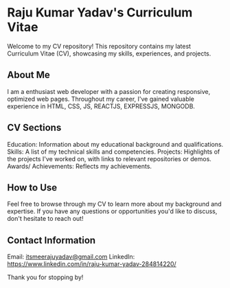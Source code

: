 # Raju Kumar Yadav's Curriculum Vitae
Welcome to my CV repository! This repository contains my latest Curriculum Vitae (CV), showcasing my skills, experiences, and projects.

## About Me
I am a enthusiast web developer with a passion for creating responsive, optimized web pages. Throughout my career, I've gained valuable experience in HTML, CSS, JS, REACTJS, EXPRESSJS, MONGODB.

## CV Sections
Education: Information about my educational background and qualifications.
Skills: A list of my technical skills and competencies.
Projects: Highlights of the projects I've worked on, with links to relevant repositories or demos.
Awards/ Achievements: Reflects my achievements.

## How to Use
Feel free to browse through my CV to learn more about my background and expertise. If you have any questions or opportunities you'd like to discuss, don't hesitate to reach out!

## Contact Information
Email: itsmeerajuyadav@gmail.com
LinkedIn: https://www.linkedin.com/in/raju-kumar-yadav-284814220/

Thank you for stopping by!
